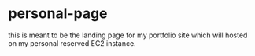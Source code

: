 # personal-page

this is meant to be the landing page for my portfolio site which will hosted on my personal reserved EC2 instance.  
